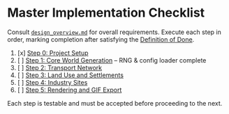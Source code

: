 # Master Implementation Checklist

Consult [`design_overview.md`](design_overview.md) for overall requirements.
Execute each step in order, marking completion after satisfying the [Definition of Done](definition_of_done.md).

1. [x] [Step 0: Project Setup](steps/00_project_setup.md)
2. [ ] [Step 1: Core World Generation](steps/01_core_world.md) – RNG & config loader complete
3. [ ] [Step 2: Transport Network](steps/02_transport.md)
4. [ ] [Step 3: Land Use and Settlements](steps/03_growth.md)
5. [ ] [Step 4: Industry Sites](steps/04_industries.md)
6. [ ] [Step 5: Rendering and GIF Export](steps/05_polish_gif.md)

Each step is testable and must be accepted before proceeding to the next.
